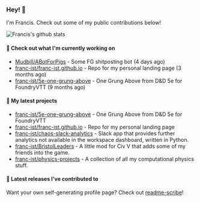 ### Hey! 👋

I'm Francis. Check out some of my public contributions below!

![Francis's github stats](https://github-readme-stats.vercel.app/api?username=franc-ist&show_icons=true&count_private=true&theme=buefy)

#### 👷 Check out what I'm currently working on

- [Mudbill/ABotForPigs](https://github.com/Mudbill/ABotForPigs) - Some FG shitposting bot (4 days ago)
- [franc-ist/franc-ist.github.io](https://github.com/franc-ist/franc-ist.github.io) - Repo for my personal landing page (3 months ago)
- [franc-ist/5e-one-grung-above](https://github.com/franc-ist/5e-one-grung-above) - One Grung Above from D&amp;D 5e for FoundryVTT (9 months ago)

#### 🌱 My latest projects

- [franc-ist/5e-one-grung-above](https://github.com/franc-ist/5e-one-grung-above) - One Grung Above from D&amp;D 5e for FoundryVTT
- [franc-ist/franc-ist.github.io](https://github.com/franc-ist/franc-ist.github.io) - Repo for my personal landing page
- [franc-ist/chaos-slack-analytics](https://github.com/franc-ist/chaos-slack-analytics) - Slack app that provides further analytics not available in the workspace dashboard, written in Python.
- [franc-ist/BristolLeaders](https://github.com/franc-ist/BristolLeaders) - A little mod for Civ V that adds some of my friends into the game.
- [franc-ist/physics-projects](https://github.com/franc-ist/physics-projects) - A collection of all my computational physics stuff.

#### 🔭 Latest releases I've contributed to



Want your own self-generating profile page? Check out [readme-scribe](https://github.com/muesli/readme-scribe)!
